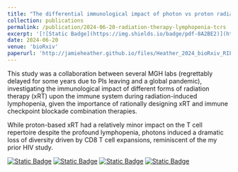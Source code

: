 ```yaml
---
title: "The differential immunological impact of photon vs proton radiation therapy in high grade lymphopenia"
collection: publications
permalink: /publication/2024-06-20-radiation-therapy-lymphopenia-tcrs
excerpt: '[![Static Badge](https://img.shields.io/badge/pdf-8A2BE2)](http://jamieheather.github.io/files/Heather_2024_bioRxiv_RIL-TCRs.pdf) [![Static Badge](https://img.shields.io/badge/preprint-red)](https://dx.doi.org/10.1101/2024.06.22.600048 ) [![Static Badge](https://img.shields.io/badge/data-green)](https://doi.org/10.5281/zenodo.11480289) [![Static Badge](https://img.shields.io/badge/code-blue)](https://github.com/JamieHeather/radiation-induced-lymphopenia-paper-analysis) [Unpublished pre-print] ]Differential radiation induced lymphopenia from photon vs proton based radiotherapy.'
date: 2024-06-20
venue: 'bioRxiv'
paperurl: 'http://jamieheather.github.io/files/Heather_2024_bioRxiv_RIL-TCRs.pdf'
---
```

This study was a collaboration between several MGH labs (regrettably delayed for some years due to PIs leaving and a global pandemic), investigating the immunological impact of different forms of radiation therapy (xRT) upon the immune system during radiation-induced lymphopenia, given the importance of rationally designing xRT and immune checkpoint blockade combination therapies.

While proton-based xRT had a relatively minor impact on the T cell repertoire despite the profound lymphopenia, photons induced a dramatic loss of diversity driven by CD8 T cell expansions, reminiscent of the my prior HIV study.



[![Static Badge](https://img.shields.io/badge/pdf-8A2BE2)](http://jamieheather.github.io/files/Heather_2024_bioRxiv_RIL-TCRs.pdf) [![Static Badge](https://img.shields.io/badge/preprint-red)](https://dx.doi.org/10.1101/2024.06.22.600048 ) [![Static Badge](https://img.shields.io/badge/data-green)](https://doi.org/10.5281/zenodo.11480289) [![Static Badge](https://img.shields.io/badge/code-blue)](https://github.com/JamieHeather/radiation-induced-lymphopenia-paper-analysis) 